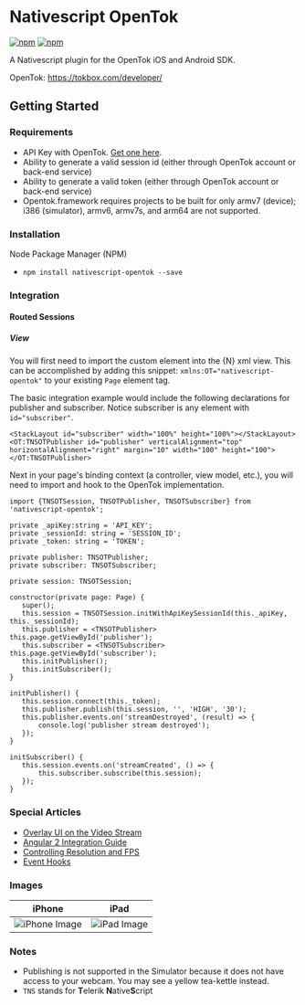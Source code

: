 # Nativescript OpenTok

[![npm](https://img.shields.io/npm/v/nativescript-opentok.svg?maxAge=2592000?style=plastic)](https://www.npmjs.com/package/nativescript-opentok)
[![npm](https://img.shields.io/npm/dt/nativescript-opentok.svg?maxAge=2592000?style=plastic)](https://www.npmjs.com/package/nativescript-opentok)

A Nativescript plugin for the OpenTok iOS and Android SDK.

OpenTok: https://tokbox.com/developer/

## Getting Started

### Requirements
-  API Key with OpenTok. [Get one here](https://dashboard.tokbox.com/signups/new).
-  Ability to generate a valid session id (either through OpenTok account or back-end service)
-  Ability to generate a valid token (either through OpenTok account or back-end service)
-  Opentok.framework requires projects to be built for only armv7 (device); i386 (simulator), armv6, armv7s, and arm64 are not supported.

### Installation
Node Package Manager (NPM)

- `npm install nativescript-opentok --save`

### Integration

#### Routed Sessions
##### View
You will first need to import the custom element into the {N} xml view. This can be accomplished by adding this snippet: `xmlns:OT="nativescript-opentok"` to your existing `Page` element tag.

The basic integration example would include the following declarations for publisher and subscriber. Notice subscriber is any element with `id="subscriber"`.
```
<StackLayout id="subscriber" width="100%" height="100%"></StackLayout>
<OT:TNSOTPublisher id="publisher" verticalAlignment="top" horizontalAlignment="right" margin="10" width="100" height="100"></OT:TNSOTPublisher>
 ```

 Next in your page's binding context (a controller, view model, etc.), you will need to import and hook to the OpenTok implementation.

 ```
import {TNSOTSession, TNSOTPublisher, TNSOTSubscriber} from 'nativescript-opentok';

private _apiKey:string = 'API_KEY';
private _sessionId: string = 'SESSION_ID';
private _token: string = 'TOKEN';

private publisher: TNSOTPublisher;
private subscriber: TNSOTSubscriber;

private session: TNSOTSession;

constructor(private page: Page) {
    super();
    this.session = TNSOTSession.initWithApiKeySessionId(this._apiKey, this._sessionId);
    this.publisher = <TNSOTPublisher> this.page.getViewById('publisher');
    this.subscriber = <TNSOTSubscriber> this.page.getViewById('subscriber');
    this.initPublisher();
    this.initSubscriber();
}

initPublisher() {
    this.session.connect(this._token);
    this.publisher.publish(this.session, '', 'HIGH', '30');
    this.publisher.events.on('streamDestroyed', (result) => {
        console.log('publisher stream destroyed');
    });
}

initSubscriber() {
    this.session.events.on('streamCreated', () => {
        this.subscriber.subscribe(this.session);
    });
}
```


### Special Articles
- [Overlay UI on the Video Stream](https://github.com/sean-perkins/nativescript-opentok/wiki/Overlay-UI-on-Video-Stream)
- [Angular 2 Integration Guide](https://github.com/sean-perkins/nativescript-opentok/wiki/Angular-2-Integration-Guide)
- [Controlling Resolution and FPS](https://github.com/sean-perkins/nativescript-opentok/wiki/Controlling-Frame-Rate-and-Resolution)
- [Event Hooks](https://github.com/sean-perkins/nativescript-opentok/wiki/Event-Hooks)

### Images
|iPhone|iPad|
|---|---|
|![iPhone Image](http://i.imgur.com/tjnfeQ7.png)|![iPad Image](http://i.imgur.com/2Ubjw0W.png)|

### Notes
- Publishing is not supported in the Simulator because it does not have access to your webcam. You may see a yellow tea-kettle instead.
- `TNS` stands for **T**elerik **N**ative**S**cript
